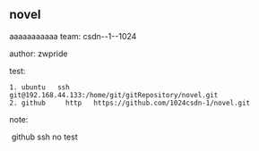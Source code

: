 ## novel
aaaaaaaaaaa
team: csdn--1--1024

author: zwpride

test:

	1. ubuntu   ssh     git@192.168.44.133:/home/git/gitRepository/novel.git
 	2. github     http   https://github.com/1024csdn-1/novel.git

note:

​	github ssh no test

